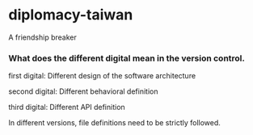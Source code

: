 # diplomacy-taiwan
 A friendship breaker

### What does the different digital mean in the version control.

first digital: Different design of the software architecture

second digital: Different behavioral definition 

third digital: Different API definition

In different versions, file definitions need to be strictly followed.